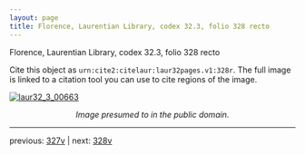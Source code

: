 ```yaml
---
layout: page
title: Florence, Laurentian Library, codex 32.3, folio 328 recto
---
```


Florence, Laurentian Library, codex 32.3, folio 328 recto

Cite this object as `urn:cite2:citelaur:laur32pages.v1:328r`.  The full image is linked to a citation tool you can use to cite regions of the image.

[![laur32_3_00663](http://www.homermultitext.org/iipsrv?IIIF=/project/homer/pyramidal/deepzoom/citelaur/laur32imgs/v1/laur32_3_00663.tif/full/800,/0/default.jpg)](http://www.homermultitext.org/ict2/?urn=urn:cite2:citelaur:laur32imgs.v1:laur32_3_00663) 

<p style="text-align: center; font-style: italic;">Image presumed to in the public domain.</p>

---

previous: [327v](../327v/) | next: [328v](../328v/)